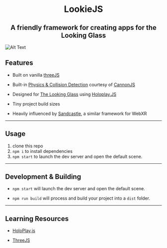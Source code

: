 <h1 align="center"> LookieJS </h1>
<h2 align="center"> A friendly framework for creating apps for the Looking Glass </h2>

![Alt Text](https://nevr.to/ext/lookiejs/lookie.gif)

## Features

- Built on vanilla [threeJS](http://threejs.org/)

- Built-in [Physics & Collision Detection](https://github.com/plutovr/sandcastle/wiki#physics-1) courtesy of [CannonJS](http://www.cannonjs.org/)

- Designed for [The Looking Glass](https://lookingglassfactory.com/) using [Holoplay.JS](https://docs.lookingglassfactory.com/developer-tools/three/index)

- Tiny project build sizes

- Heavily influenced by [Sandcastle](https://github.com/PlutoVR/sandcastle), a similar framework for WebXR

---

## Usage

1. clone this repo
2. `npm i` to install dependencies
3. `npm start` to launch the dev server and open the default scene.

---

## Development & Building

- `npm start` will launch the dev server and open the default scene.

- `npm run build` will process and build your project into a `dist` folder.

---

## Learning Resources

- [HoloPlay.js](https://docs.lookingglassfactory.com/developer-tools/three/index)

- [ThreeJS](https://threejs.org/examples/)

